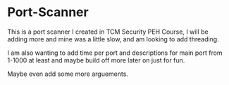 # Port-Scanner

This is a port scanner I created in TCM Security PEH Course, I will be adding more and mine was a little slow, and am looking to add threading.

I am also wanting to add time per port and descriptions for main port from 1-1000 at least and maybe build off more later on just for fun.

Maybe even add some more arguements.
